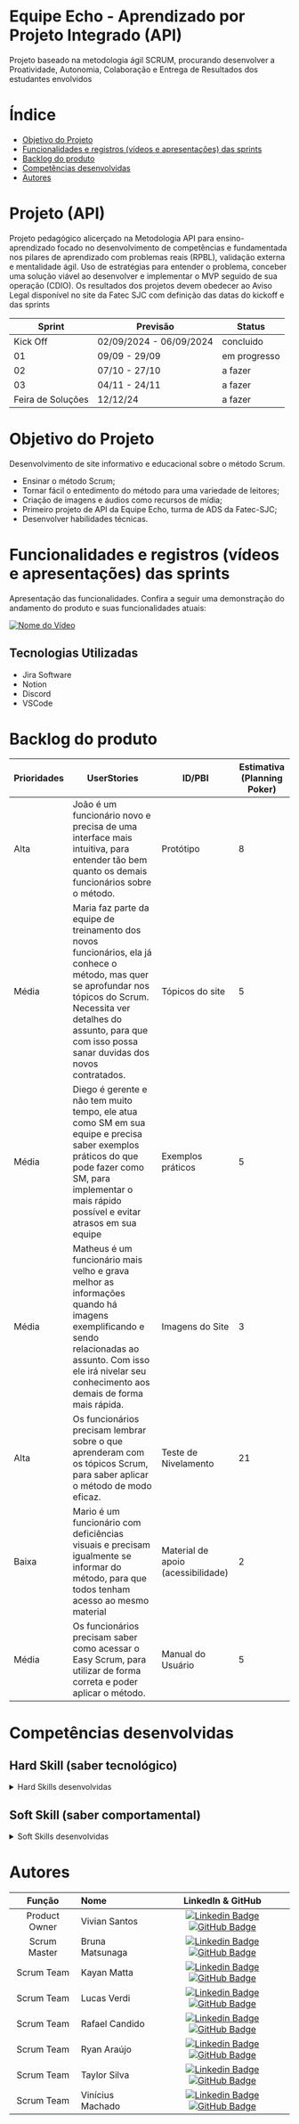 # Equipe Echo - Aprendizado por Projeto Integrado (API)

Projeto baseado na metodologia ágil SCRUM, procurando desenvolver a Proatividade, Autonomia, Colaboração e Entrega de Resultados dos estudantes envolvidos

# Índice
* [Objetivo do Projeto](#objetivo-do-projeto)
* [Funcionalidades e registros (vídeos e apresentações) das sprints](#funcionalidades-e-registros-(vídeos-e-apresentações)-das-sprints)
* [Backlog do produto](#Backlog-do-produto)
* [Competências desenvolvidas](#competências-desenvolvidas)
* [Autores](#autores)

# Projeto (API) 
Projeto pedagógico alicerçado na Metodologia API para ensino-aprendizado focado no desenvolvimento de competências e fundamentada nos pilares de aprendizado com problemas reais (RPBL), validação externa e mentalidade ágil. 
Uso de estratégias para entender o problema, conceber uma solução viável ao desenvolver e implementar o MVP seguido de sua operação (CDIO). 
Os resultados dos projetos devem obedecer ao Aviso Legal disponível no site da Fatec SJC com definição das datas do kickoff e das sprints

Sprint | Previsão | Status|
|------|--------|------|
|Kick Off | 02/09/2024 - 06/09/2024 | concluido|
|01 | 09/09 - 29/09 | em progresso |
|02|  07/10 - 27/10 | a fazer |
|03| 04/11 - 24/11 | a fazer|
|Feira de Soluções | 12/12/24 |a fazer |

# Objetivo do Projeto
Desenvolvimento de site informativo e educacional sobre o método Scrum.
* Ensinar o método Scrum;
* Tornar fácil o entedimento do método para uma variedade de leitores;
* Criação de imagens e áudios como recursos de mídia;
* Primeiro projeto de API da Equipe Echo, turma de ADS da Fatec-SJC;
* Desenvolver habilidades técnicas.

# Funcionalidades e registros (vídeos e apresentações) das sprints

Apresentação das funcionalidades.
Confira a seguir uma demonstração do andamento do produto e suas funcionalidades atuais:

[![Nome do Vídeo](https://img.youtube.com/vi/FzoyVbR9IO8/0.jpg)](https://www.youtube.com/watch?v=FzoyVbR9IO8)

## Tecnologias Utilizadas

* Jira Software
* Notion
* Discord
* VSCode

# Backlog do produto

| Prioridades | UserStories  | ID/PBI  | Estimativa (Planning Poker)  |
|---|---|---|---|
| Alta  | João é um funcionário novo e precisa de uma interface mais intuitiva, para entender tão bem quanto os demais funcionários sobre o método.  | Protótipo | 8 |
| Média |  Maria faz parte da equipe de treinamento dos novos funcionários, ela já conhece o método, mas quer se aprofundar nos tópicos do Scrum. Necessita ver detalhes do assunto, para que com isso possa sanar duvidas dos novos contratados.  | Tópicos do site | 5 |
| Média | Diego é gerente e não tem muito tempo, ele atua como SM em sua equipe e precisa saber exemplos práticos do que pode fazer como SM, para implementar o mais rápido possível e evitar atrasos em sua equipe | Exemplos práticos | 5 |
| Média | Matheus é um funcionário mais velho e grava melhor as informações quando há  imagens exemplificando e sendo relacionadas ao assunto. Com isso ele irá nivelar seu conhecimento aos demais de forma mais rápida.  | Imagens do Site | 3 |
| Alta | Os funcionários precisam lembrar sobre o que aprenderam com os tópicos Scrum, para saber aplicar o método de modo eficaz.  | Teste de Nivelamento | 21 |
| Baixa | Mario é um funcionário com deficiências visuais e precisam igualmente se informar do método, para que todos tenham acesso ao mesmo material  | Material de apoio (acessibilidade) | 2 |
| Média | Os funcionários precisam saber como acessar o Easy Scrum, para utilizar de forma correta e poder aplicar o método.  | Manual do Usuário | 5 |
  
# Competências desenvolvidas

## Hard Skill (saber tecnológico)
<details>
<summary>Hard Skills desenvolvidas</summary>
  
| Tecnologia/Metodologia | Classificação |
| ---------------------- | ------------- |
| GitHub | ★ ★ ★ ☆ ☆ ☆ ☆ ☆ ☆ ☆ |
| Gestão de Projetos | ★ ★ ★ ☆ ☆ ☆ ☆ ☆ ☆ ☆ |
| Scrum Master | ★ ★ ★ ★ ☆ ☆ ☆ ☆ ☆ ☆ |
| Product Owner | ★ ★ ★ ★ ★ ☆ ☆ ☆ ☆ ☆ |
| Git Projects | ★ ★ ★ ☆ ☆ ☆ ☆ ☆ ☆ ☆ |
 
</details>

## Soft Skill (saber comportamental)
<details>
<summary>Soft Skills desenvolvidas</summary>

| Habilidades | Classificação |
| ---------------------- | ------------- |
| Colaboração | ★ ★ ★ ★ ★ ☆ ☆ ☆ ☆ ☆ |
| Proatividade| ★ ★ ★ ☆ ☆ ☆ ☆ ☆ ☆ ☆ |
| Pensamento Crítico | ★ ★ ★ ☆ ☆ ☆ ☆ ☆ ☆ ☆ |
| Gerenciamento de Tempo | ★ ★ ★ ★ ☆ ☆ ☆ ☆ ☆ ☆ |
| Adaptabilidade | ★ ★ ★ ★ ★ ☆ ☆ ☆ ☆ ☆ |
| Resiliência | ★ ★ ★ ★ ☆ ☆ ☆ ☆ ☆ ☆ |

</details>

# Autores
|    Função     | Nome                                  |                                                                                                                                                      LinkedIn & GitHub                                                                                                                                                      |
| :-----------: | :------------------------------------ | :-------------------------------------------------------------------------------------------------------------------------------------------------------------------------------------------------------------------------------------------------------------------------------------------------------------------------: |
| Product Owner |   Vivian Santos         |     [![Linkedin Badge](https://img.shields.io/badge/Linkedin-blue?style=flat-square&logo=Linkedin&logoColor=white)](https://www.linkedin.com/in/vivian-maria-oliveira-298626235) [![GitHub Badge](https://img.shields.io/badge/GitHub-111217?style=flat-square&logo=github&logoColor=white)](https://github.com/vivianSantos0101)              |
| Scrum Master  | Bruna Matsunaga |      [![Linkedin Badge](https://img.shields.io/badge/Linkedin-blue?style=flat-square&logo=Linkedin&logoColor=white)](https://www.linkedin.com/in/bruna-hayashi-1b4a71324/) [![GitHub Badge](https://img.shields.io/badge/GitHub-111217?style=flat-square&logo=github&logoColor=white)](https://github.com/bruna-hm)     |
|  Scrum Team   | Kayan Matta |         [![Linkedin Badge](https://img.shields.io/badge/Linkedin-blue?style=flat-square&logo=Linkedin&logoColor=white)](https://www.linkedin.com/in/kayan-da-matta-453905253) [![GitHub Badge](https://img.shields.io/badge/GitHub-111217?style=flat-square&logo=github&logoColor=white)](https://github.com/kayanmatta)        |
|  Scrum Team   | Lucas Verdi |         [![Linkedin Badge](https://img.shields.io/badge/Linkedin-blue?style=flat-square&logo=Linkedin&logoColor=white)](https://www.linkedin.com/in/caio-vitor-c1/) [![GitHub Badge](https://img.shields.io/badge/GitHub-111217?style=flat-square&logo=github&logoColor=white)](https://github.com/VerdiLucas)        |
|  Scrum Team   | Rafael Candido |   [![Linkedin Badge](https://img.shields.io/badge/Linkedin-blue?style=flat-square&logo=Linkedin&logoColor=white)](https://www.linkedin.com/in/rafael-candido-155705317) [![GitHub Badge](https://img.shields.io/badge/GitHub-111217?style=flat-square&logo=github&logoColor=white)](https://github.com/Rafa2-bit)   |
|  Scrum Team   | Ryan Araújo |           [![Linkedin Badge](https://img.shields.io/badge/Linkedin-blue?style=flat-square&logo=Linkedin&logoColor=white)](https://www.linkedin.com/in/ryan-araujo-dos-santos-8391b927b) [![GitHub Badge](https://img.shields.io/badge/GitHub-111217?style=flat-square&logo=github&logoColor=white)](https://github.com/Ryan53132)          |
|  Scrum Team   | Taylor Silva |           [![Linkedin Badge](https://img.shields.io/badge/Linkedin-blue?style=flat-square&logo=Linkedin&logoColor=white)](https://www.linkedin.com/in/taylor-silva-859300330) [![GitHub Badge](https://img.shields.io/badge/GitHub-111217?style=flat-square&logo=github&logoColor=white)](https://github.com/TaylorSilva2)          |
|  Scrum Team  | Vinícius Machado |           [![Linkedin Badge](https://img.shields.io/badge/Linkedin-blue?style=flat-square&logo=Linkedin&logoColor=white)](https://www.linkedin.com/in/vinícius-lopes-1bb568326) [![GitHub Badge](https://img.shields.io/badge/GitHub-111217?style=flat-square&logo=github&logoColor=white)](https://github.com/Vlopes7)          |
